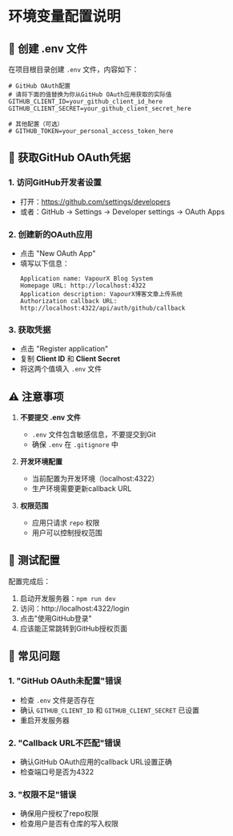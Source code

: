 # 环境变量配置说明

## 🔧 创建 .env 文件

在项目根目录创建 `.env` 文件，内容如下：

```env
# GitHub OAuth配置
# 请将下面的值替换为你从GitHub OAuth应用获取的实际值
GITHUB_CLIENT_ID=your_github_client_id_here
GITHUB_CLIENT_SECRET=your_github_client_secret_here

# 其他配置（可选）
# GITHUB_TOKEN=your_personal_access_token_here
```

## 📝 获取GitHub OAuth凭据

### 1. 访问GitHub开发者设置
- 打开：https://github.com/settings/developers
- 或者：GitHub → Settings → Developer settings → OAuth Apps

### 2. 创建新的OAuth应用
- 点击 "New OAuth App"
- 填写以下信息：
  ```
  Application name: VapourX Blog System
  Homepage URL: http://localhost:4322
  Application description: VapourX博客文章上传系统
  Authorization callback URL: http://localhost:4322/api/auth/github/callback
  ```

### 3. 获取凭据
- 点击 "Register application"
- 复制 **Client ID** 和 **Client Secret**
- 将这两个值填入 `.env` 文件

## ⚠️ 注意事项

1. **不要提交 .env 文件**
   - `.env` 文件包含敏感信息，不要提交到Git
   - 确保 `.env` 在 `.gitignore` 中

2. **开发环境配置**
   - 当前配置为开发环境（localhost:4322）
   - 生产环境需要更新callback URL

3. **权限范围**
   - 应用只请求 `repo` 权限
   - 用户可以控制授权范围

## 🚀 测试配置

配置完成后：

1. 启动开发服务器：`npm run dev`
2. 访问：http://localhost:4322/login
3. 点击"使用GitHub登录"
4. 应该能正常跳转到GitHub授权页面

## 🐛 常见问题

### 1. "GitHub OAuth未配置"错误
- 检查 `.env` 文件是否存在
- 确认 `GITHUB_CLIENT_ID` 和 `GITHUB_CLIENT_SECRET` 已设置
- 重启开发服务器

### 2. "Callback URL不匹配"错误
- 确认GitHub OAuth应用的callback URL设置正确
- 检查端口号是否为4322

### 3. "权限不足"错误
- 确保用户授权了repo权限
- 检查用户是否有仓库的写入权限 